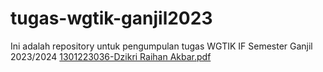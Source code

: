 # tugas-wgtik-ganjil2023
Ini adalah repository untuk pengumpulan tugas WGTIK IF Semester Ganjil 2023/2024
[1301223036-Dzikri Raihan Akbar.pdf](https://github.com/dzikrira/tugas-wgtik-ganjil2023/files/13052977/1301223036-Dzikri.Raihan.Akbar.pdf)
